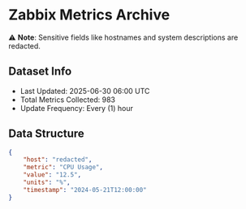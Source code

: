 # Zabbix Metrics Archive

⚠️ **Note**: Sensitive fields like hostnames and system descriptions are redacted.

## Dataset Info
- Last Updated: 2025-06-30 06:00 UTC
- Total Metrics Collected: 983
- Update Frequency: Every (1) hour

## Data Structure
```json
{
    "host": "redacted",
    "metric": "CPU Usage",
    "value": "12.5",
    "units": "%",
    "timestamp": "2024-05-21T12:00:00"
}
```
